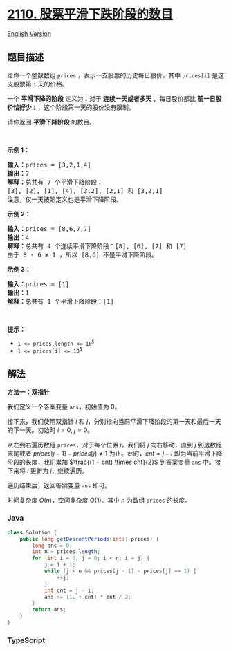 # [2110. 股票平滑下跌阶段的数目](https://leetcode.cn/problems/number-of-smooth-descent-periods-of-a-stock)

[English Version](/solution/2100-2199/2110.Number%20of%20Smooth%20Descent%20Periods%20of%20a%20Stock/README_EN.md)

## 题目描述

<!-- 这里写题目描述 -->

<p>给你一个整数数组&nbsp;<code>prices</code>&nbsp;，表示一支股票的历史每日股价，其中&nbsp;<code>prices[i]</code>&nbsp;是这支股票第&nbsp;<code>i</code>&nbsp;天的价格。</p>

<p>一个 <strong>平滑下降的阶段</strong>&nbsp;定义为：对于&nbsp;<strong>连续一天或者多天</strong>&nbsp;，每日股价都比 <strong>前一日股价恰好少 </strong><code>1</code>&nbsp;，这个阶段第一天的股价没有限制。</p>

<p>请你返回 <strong>平滑下降阶段</strong>&nbsp;的数目。</p>

<p>&nbsp;</p>

<p><strong>示例 1：</strong></p>

<pre><b>输入：</b>prices = [3,2,1,4]
<b>输出：</b>7
<b>解释：</b>总共有 7 个平滑下降阶段：
[3], [2], [1], [4], [3,2], [2,1] 和 [3,2,1]
注意，仅一天按照定义也是平滑下降阶段。
</pre>

<p><strong>示例 2：</strong></p>

<pre><b>输入：</b>prices = [8,6,7,7]
<b>输出：</b>4
<b>解释：</b>总共有 4 个连续平滑下降阶段：[8], [6], [7] 和 [7]
由于 8 - 6 ≠ 1 ，所以 [8,6] 不是平滑下降阶段。
</pre>

<p><strong>示例 3：</strong></p>

<pre><b>输入：</b>prices = [1]
<b>输出：</b>1
<b>解释：</b>总共有 1 个平滑下降阶段：[1]
</pre>

<p>&nbsp;</p>

<p><strong>提示：</strong></p>

<ul>
	<li><code>1 &lt;= prices.length &lt;= 10<sup>5</sup></code></li>
	<li><code>1 &lt;= prices[i] &lt;= 10<sup>5</sup></code></li>
</ul>

## 解法

**方法一：双指针**

我们定义一个答案变量 `ans`，初始值为 $0$。

接下来，我们使用双指针 $i$ 和 $j$，分别指向当前平滑下降阶段的第一天和最后一天的下一天。初始时 $i = 0$, $j = 0$。

从左到右遍历数组 `prices`，对于每个位置 $i$，我们将 $j$ 向右移动，直到 $j$ 到达数组末尾或者 $prices[j - 1] - prices[j] \neq 1$ 为止。此时，$cnt = j - i$ 即为当前平滑下降阶段的长度，我们累加 $\frac{(1 + cnt) \times cnt}{2}$ 到答案变量 `ans` 中。接下来将 $i$ 更新为 $j$，继续遍历。

遍历结束后，返回答案变量 `ans` 即可。

时间复杂度 $O(n)$，空间复杂度 $O(1)$。其中 $n$ 为数组 `prices` 的长度。

### **Java**

```java
class Solution {
    public long getDescentPeriods(int[] prices) {
        long ans = 0;
        int n = prices.length;
        for (int i = 0, j = 0; i < n; i = j) {
            j = i + 1;
            while (j < n && prices[j - 1] - prices[j] == 1) {
                ++j;
            }
            int cnt = j - i;
            ans += (1L + cnt) * cnt / 2;
        }
        return ans;
    }
}
```

### **TypeScript**
